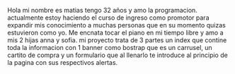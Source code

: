 Hola mi nombre es matias tengo 32 años y amo la programacion.
actualmente estoy haciendo el curso de ingreso como promotor para expandir mis conocimiento a muchas personas que en su momento
quizas estuvieron como yo.
Me encnata tocar el piano en mi tiempo libre y amo a mis 2 hijas anna y sofia.
mi proyecto trata de 3 partes un index que contine toda la informacion con 1 banner como bostrap que es un carrusel, un cartito de compra y un formulario que al llenarlo te introduce al principio de la pagina con sus respectivos alertas.
